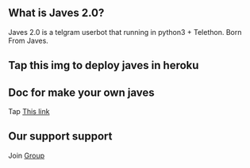 
## What is Javes 2.0?
Javes 2.0 is a telgram userbot that running in python3 + Telethon.
Born From Javes.


## Tap this img to deploy javes in heroku




## Doc for make your own javes
Tap <a href="https://telegra.ph/HOW-MAKE-JAVESTELEGRAM-USER-BOT-07-05">This link</a> 



## Our support support
Join <a href="https://t.me/javes_support">Group







